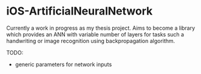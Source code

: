 # iOS-ArtificialNeuralNetwork
Currently a work in progress as my thesis project. Aims to become a library
which provides an ANN with variable number of layers for tasks such a handwriting or image
recognition using backpropagation algorithm.

TODO:
* generic parameters for network inputs
